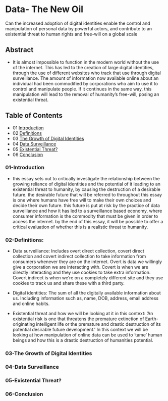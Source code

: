 # Data- The New Oil
Can the increased adoption of digital identities enable the control and manipulation of personal data by powerful actors, and contribute to an existential threat to human rights and free-will on a global scale

## Abstract
- It is almost impossible to function in the modern world without the use of the internet. This has led to the creation of large digital identities, through the use of different websites who track that use through digital surveillance. The amount of information now available online about an individual had been commodified by corporations who aim to use it to control and manipulate people. If it continues in the same way, this manipulation will lead to the removal of humanity’s free-will, posing an existential threat.

## Table of Contents

- 01 [Introduction](#01-Introduction)
- 02 [Definitions](#02-Definitions)
- 03 [The Growth of Digital Identities](#03-The-Growth-of-Digital-Identities)
- 04 [Data Surveillance](#04-Data-Surveillance)
- 05 [Existential Threat?](#05-Existential-Threat)
- 06 [Conclusion](#06-Conclusion)

### 01-Introduction
- this essay sets out to critically investigate the relationship between the growing reliance of digital identities and the potential of it leading to an existential threat to humanity, by causing the destruction of a desirable future. the desirable future that will be referred to throughout this essay is one where humans have free will to make their own choices and decide their own future. this future is put at risk by the practice of data surveillance and how it has led to a surveillance based economy, where consumer information is the commodity that must be given in order to access the internet.  by the end of this essay, it will be possible to offer a critical evaluation of whether this is a realistic threat to humanity. 

### 02-Definitions:

- Data surveillance: Includes overt direct collection, covert direct collection and covert indirect collection to take information from consumers whenever they are on the internet. Overt is data we willingly give a corporation we are interacting with. Covert is when we are directly interacting and they use cookies to take extra information. Covert indirect is when we’re on a completely different site and they use cookies to track us and share these with a third party. 

- Digital identities: The sum of all the digitally available information about us. Including information such as, name, DOB, address, email address and online habits.  

- Existential threat and how we will be looking at it in this context: ‘An existential risk is one that threatens the premature extinction of Earth-originating intelligent life or the premature and drastic destruction of its potential desirable future development.’  In this context we will be looking at how manipulation of online data can be used to ‘tame’ human beings and how this is a drastic destruction of humanities potential.


### 03-The Growth of Digital Identities
### 04-Data Surveillance
### 05-Existential Threat?
### 06-Conclusion
